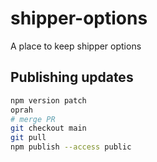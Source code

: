 # shipper-options
A place to keep shipper options

## Publishing updates
```bash
npm version patch
oprah
# merge PR
git checkout main
git pull
npm publish --access public
```
